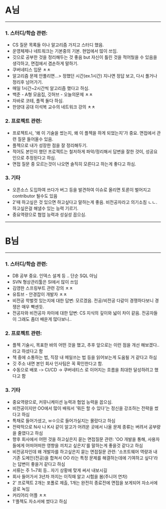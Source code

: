 # A님
---

### 1. 스터디/학습 관련: 
- CS 질문 목록들 이나 알고리즘 가지고 스터디 했음.
- 운영체제나 네트워크는 기본중의 기본. 현업에서 많이 쓰임.
- 깃으로 공부한 것을 정리해두는 것 좋음 but 자신이 틀린 것을 적어뒀을 수 있음을 생각하고, 면접에서 겸손하게 말하기.
- 쿠버네티스 입문 ㅊㅊ
- 알고리즘 문제 안풀리면...> 정했던 시간(ex.1시간) 지나면 정답 보고, 다시 풀거나 정리후 넘어가기.
- 매일 1시간~2시간씩 알고리즘 했다고 하심.
- 백준 - A형 모음집, 깃허브 - 오늘의문제 ㅊㅊ
- 자바로 코테, 플젝 둘다 하심.
- 한양대 공대 이석복 교수의 네트워크 강의 ㅊㅊ

### 2. 프로젝트 관련:
- 프로젝트시, '왜 이 기술을 썼는지, 왜 이 플젝을 하게 되었는지'가 중요. 면접에서 관련 질문 들어올수 있음.
- 플젝으로 내가 성장한 점을 잘 정리해두기. 
- 적어도 본인이 했던 프로젝트는 철저하게 파악/정리해서 답변을 잘한 것이, 성공요인으로 추정된다고 하심.
- 면접 질문 중 모르는것이 나오면 솔직히 모른다고 하는게 좋다고 하심.

### 3. 기타
- 오픈소스 도입하여 쓰다가 버그 등을 발견하여 이슈로 올리면 토론이 벌어지고 contributor 될수도 있음
- 2'때 하고싶은 것 있으면 하고싶다고 말하는게 좋음. 비전공자라고 의기소침 ㄴㄴ. 하고싶은걸 해낼수 있는 능력 기르기. 
- 중요역량으로 협업 능력과 성실성 꼽으심.


- - -


# B님
---
### 1. 스터디/학습 관련: 
- DB 공부 중요. 인덱스 설계 등 .. 단순 SQL 아님
- SVN 형상관리툴은 SI에서 많이 쓰임
- 김영한 스프링부트 관련 강의 ㅊㅊ
- 유튜브 - 안경잡이 개발자 ㅊㅊ
- 비전공 학벌컷 있는지에 대한 답변: 모르겠음. 전공/비전공 다같이 경쟁하다보니 경쟁은 매우 빡센듯.
- 전공자와 비전공자 차이에 대한 답변: CS 지식의 깊이와 넓이 차이 같음. 전공자들이 그래도 좀더 배운게 많다보니..

### 2. 프로젝트 관련:
- 플젝 기술시, 목표한 바의 어떤 것을 했고, 추후 앞으로는 이런 점을 개선 해보겠다..라고 하셨다고 함
- 책 중에 소통하는 법, 직장 내 메일쓰는 법 등을 읽어보는게 도움될 거 같다고 하심
- 깃 주소 내면 본인 회사 인사팀은 꼭 확인한다고 함.
- 수동으로 배포 -> CI/CD -> 쿠버네티스 로 이어지는 흐름을 최대한 달성하려고 했다고 함

### 3. 기타
- 중요역량으로, 커뮤니케이션 능력과 협업 능력을 꼽으심. 
- 비전공이지만 OO에서 많이 배워서 '뭐든 할 수 있다'는 정신을 강조하는 전략을 썼다고 하심
- 특채로 들어가셨고, ㅂㅇ으로 들어가실지는 몰랐다고 하심
- 전략적으로 N사 나 K사 같이 알고가 어려운 곳에서 나올 문제 종류는 버려서 공부량을 줄였다고 하심
- 향후 회사에서 어떤 것을 하고싶은지 묻는 면접질문 관련: 'OO 개발을 통해, 사용자들에게 어떠어떠한 영향을 끼치고 싶은지'를 말하는게 좋을것 같다고 하심
- 비전공자인데 왜 개발자를 하고싶은지 묻는 면접질문 관련: '소프트웨어 역량과 내 기존 도메인(전공)을 합쳐서 OO 라는 특정 문제를 해결하는데에 기여하고 싶다'라는 답변이 좋을거 같다고 하심
- 서류는 주 1~7회 등.. 자기 상황에 맞게 써서 내보시길
- 회사 들어가서 3년차 까지는 이직때 알고 시험을 봄(주니어 연차)
- 2' 프로젝트 2개는 포폴로 제출, 1개는 완전히 종료전에 면접을 보게되어 자소서에 글로 녹임
- 커리어리 어플 ㅊㅊ
- 1'플젝도 자소서에 썼다고 하심